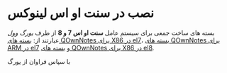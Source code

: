 # نصب در سنت او اس لینوکس

بسته های ساخت جمعی برای سیستم عامل **سنت او اس 7 و 8** از طرف *یورگ وول* عبارتند از: [بسته های QOwnNotes برای X86 در el7](http://wilhelm949.spdns.org:10443/w3bservice/7/x86_64/w3bservice/Packages/repoview/qownnotes.html)، [بسته های QOwnNotes برای ARM در el7](http://wilhelm949.spdns.org:10443/w3bservice/7/armhfp/w3bservice/Packages/repoview/qownnotes.html) و [بسته های QOwnNotes برای X86 در el8](http://wilhelm949.spdns.org:10443/w3bservice/8/x86_64/w3bservice/Packages/repoview/qownnotes.html).

با سپاس فراوان از یورگ
